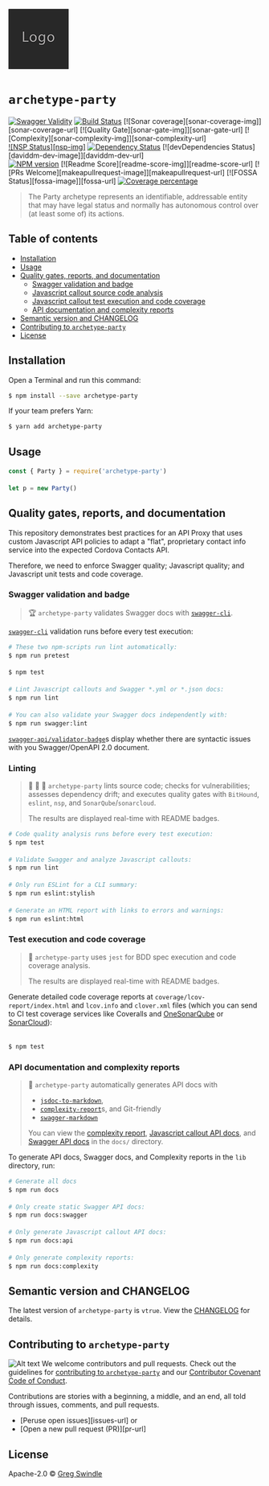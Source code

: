 ![Logo of the project](./.assets/media/img/logo.sample.png)

# `archetype-party`

[![Swagger Validity][swagger-validity-image]][swagger-validity-url]
[![Build Status][travis-image]][travis-url] [![Sonar coverage][sonar-coverage-img]][sonar-coverage-url] [![Quality Gate][sonar-gate-img]][sonar-gate-url] [![Complexity][sonar-complexity-img]][sonar-complexity-url] <br>[![NSP Status][nsp-img]][nsp-url] [![Dependency Status][daviddm-image]][daviddm-url] [![devDependencies Status][daviddm-dev-image]][daviddm-dev-url]<br>[![NPM version][npm-image]][npm-url] [![Readme Score][readme-score-img]][readme-score-url] [![PRs Welcome][makeapullrequest-image]][makeapullrequest-url] [![FOSSA Status][fossa-image]][fossa-url]  [![Coverage percentage][coveralls-image]][coveralls-url]

> The Party archetype represents an identifiable, addressable entity that may have legal status and normally has autonomous control over (at least some of) its actions.

## Table of contents

<!-- toc -->

- [Installation](#installation)
- [Usage](#usage)
- [Quality gates, reports, and documentation](#quality-gates-reports-and-documentation)
  * [Swagger validation and badge](#swagger-validation-and-badge)
  * [Javascript callout source code analysis](#javascript-callout-source-code-analysis)
  * [Javascript callout test execution and code coverage](#javascript-callout-test-execution-and-code-coverage)
  * [API documentation and complexity reports](#api-documentation-and-complexity-reports)
- [Semantic version and CHANGELOG](#semantic-version-and-changelog)
- [Contributing to `archetype-party`](#contributing-to-archetype-party)
- [License](#license)

<!-- tocstop -->

## Installation

Open a Terminal and run this command:

```sh
$ npm install --save archetype-party
```

If your team prefers Yarn:

```sh
$ yarn add archetype-party
```

## Usage

```js
const { Party } = require('archetype-party')

let p = new Party()
```

## Quality gates, reports, and documentation

This repository demonstrates best practices for an API Proxy that uses custom Javascript API policies to adapt a "flat", proprietary contact info service into the expected Cordova Contacts API.

Therefore, we need to enforce Swagger quality; Javascript quality; and Javascript unit tests and code coverage.

### Swagger validation and badge
> :trophy: `archetype-party` validates Swagger docs with [`swagger-cli`][swagger-cli-url].

[`swagger-cli`][swagger-cli-url] validation runs before every test execution:

```bash
# These two npm-scripts run lint automatically:
$ npm run pretest

$ npm test

# Lint Javascript callouts and Swagger *.yml or *.json docs:
$ npm run lint

# You can also validate your Swagger docs independently with:
$ npm run swagger:lint

```

[`swagger-api/validator-badge`](https://github.com/swagger-api/validator-badge)s display whether there are syntactic issues with you Swagger/OpenAPI 2.0 document.

### Linting
> :closed_lock_with_key: :bath: :ocean: `archetype-party` lints source code; checks for vulnerabilities; assesses dependency drift; and executes quality gates with `BitHound`, `eslint`, `nsp`, and `SonarQube`/`sonarcloud`.
>
> The results are displayed real-time with README badges.

```bash
# Code quality analysis runs before every test execution:
$ npm test

# Validate Swagger and analyze Javascript callouts:
$ npm run lint

# Only run ESLint for a CLI summary:
$ npm run eslint:stylish

# Generate an HTML report with links to errors and warnings:
$ npm run eslint:html
```

### Test execution and code coverage
> :100: `archetype-party` uses `jest` for BDD spec execution and code coverage analysis.
>
> The results are displayed real-time with README badges.

Generate detailed code coverage reports at `coverage/lcov-report/index.html` and `lcov.info` and `clover.xml` files  (which you can send to CI test coverage services like  Coveralls and  [OneSonarQube][one-sonar-url] or [SonarCloud][sonarcloud-url]):

```bash

$ npm test

```

### API documentation and complexity reports
> :page_facing_up: `archetype-party` automatically generates API docs with
> * [`jsdoc-to-markdown`][jsdoc2md-url],
> * [`complexity-report`][complexity-report-url]s, and Git-friendly
> * [`swagger-markdown`][swagger-markdown-url]
>
> You can view the [complexity report][complexity-report-url],
> [Javascript callout API docs][js-callout-docs-url], and
> [Swagger API docs][swagger-api-docs-url] in the `docs/` directory.

To generate API docs, Swagger docs, and Complexity reports in the `lib` directory, run:

```bash
# Generate all docs
$ npm run docs

# Only create static Swagger API docs:
$ npm run docs:swagger

# Only generate Javascript callout API docs:
$ npm run docs:api

# Only generate complexity reports:
$ npm run docs:complexity
```

## Semantic version and CHANGELOG

The latest version of `archetype-party` is `vtrue`. View the [CHANGELOG][changelog-url] for details.

## Contributing to `archetype-party`

![Alt text](https://camo.githubusercontent.com/f96261621753dacf526590825b84f87ccb1db0e6/68747470733a2f2f696d672e736869656c64732e696f2f62616467652f5052732d77656c636f6d652d627269676874677265656e2e7376673f7374796c653d666c6174 "Pull Request") We welcome contributors and pull requests. Check out the guidelines for [contributing to `archetype-party`][contributing-url] and our [Contributor Covenant Code of Conduct][code-of-conduct-url].

Contributions are stories with a beginning, a middle, and an end, all told through issues, comments, and pull requests.

 * [Peruse open issues][issues-url] or
 * [Open a new pull request (PR)][pr-url]

## License

Apache-2.0 © [Greg Swindle](https://githbub.com/gregswindle)


[changelog-url]: ./CHANGELOG.md
[code-of-conduct-url]: ./CODE_OF_CONDUCT.md
[complexity-report-url]: ./docs/COMPLEXITY.md
[contributing-url]: ./CONTRIBUTING.md
[daviddm-image]: https://david-dm.org//archetype-party.svg?theme=shields.io
[daviddm-url]: https://david-dm.org//archetype-party
[js-callout-docs-url]: ./docs/JSCAPIS.md
[jsdoc-url]: http://usejsdoc.org/
[jsdoc2md-url]: https://github.com/jsdoc2md/jsdoc-to-markdown
[npm-image]: https://badge.fury.io/js/archetype-party.svg
[npm-url]: https://npmjs.org/package/archetype-party
[nsp-image]: https://nodesecurity.io/orgs//projects/REPLACE-THIS-WITH-YOUR-NSP-UUID/badge
[nsp-sign-up-url]: https://nodesecurity.io/signup
[nsp-url]: https://nodesecurity.io/orgs//projects/REPLACE-THIS-WITH-YOUR-NSP-UUID
[one-sonar-url]: http://onesonar.verizon.com/
[sonarcloud-url]: https://sonarcloud.io
[swagger-api-docs-url]: ./docs/SWAGGER.md
[swagger-cli-url]: https://github.com/BigstickCarpet/swagger-cli
[swagger-io-url]: http://swagger.io
[swagger-logo-20-image]: .assets/media/img/swagger-logo-20.png
[swagger-markdown-url]: https://github.com/syroegkin/swagger-markdown
[swagger-validity-image]: https://img.shields.io/swagger/valid/2.0/PROTOCOL/HOSTNAME/PATHNAME/openapi.json.svg
[swagger-validity-url]: http://online.swagger.io/validator/debug?url=http://HOSTNAME/PATHNAME/openapi.json
[travis-image]: https://travis-ci.org//archetype-party.svg?branch=master
[travis-url]: https://travis-ci.org//archetype-party
[coveralls-image]: https://coveralls.io/repos//archetype-party/badge.svg
[coveralls-url]: https://coveralls.io/r//archetype-party
